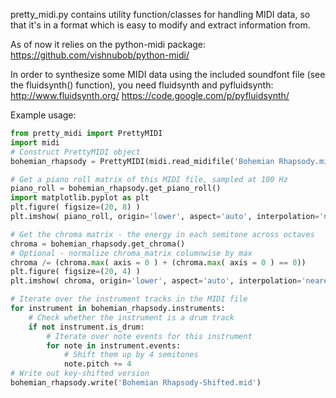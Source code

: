 pretty_midi.py contains utility function/classes for handling MIDI data, so that it's in a format which is easy to modify and extract information from.

As of now it relies on the python-midi package:
https://github.com/vishnubob/python-midi/

In order to synthesize some MIDI data using the included soundfont file (see the fluidsynth() function), you need fluidsynth and pyfluidsynth:
http://www.fluidsynth.org/
https://code.google.com/p/pyfluidsynth/

Example usage:

```python
from pretty_midi import PrettyMIDI
import midi
# Construct PrettyMIDI object
bohemian_rhapsody = PrettyMIDI(midi.read_midifile('Bohemian Rhapsody.mid'))

# Get a piano roll matrix of this MIDI file, sampled at 100 Hz
piano_roll = bohemian_rhapsody.get_piano_roll()
import matplotlib.pyplot as plt
plt.figure( figsize=(20, 8) )
plt.imshow( piano_roll, origin='lower', aspect='auto', interpolation='nearest' )

# Get the chroma matrix - the energy in each semitone across octaves
chroma = bohemian_rhapsody.get_chroma()
# Optional - normalize chroma_matrix columnwise by max
chroma /= (chroma.max( axis = 0 ) + (chroma.max( axis = 0 ) == 0))
plt.figure( figsize=(20, 4) )
plt.imshow( chroma, origin='lower', aspect='auto', interpolation='nearest' )

# Iterate over the instrument tracks in the MIDI file
for instrument in bohemian_rhapsody.instruments:
    # Check whether the instrument is a drum track
    if not instrument.is_drum:
        # Iterate over note events for this instrument
        for note in instrument.events:
            # Shift them up by 4 semitones
            note.pitch += 4
# Write out key-shifted version
bohemian_rhapsody.write('Bohemian Rhapsody-Shifted.mid')
```
